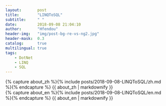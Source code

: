 ```yaml
---
layout:       post
title:        "LINQToSQL"
subtitle:     " "
date:         2018-09-08 21:04:10
author:       "Hfendou"
header-img:   "img/post-bg-re-vs-ng2.jpg"
header-mask:  0.3
catalog:      true
multilingual: true
tags:
    - DotNet
    - LINQ
    - SQL
---
```


<!-- Chinese Version -->
<div class="zh post-container">
    {% capture about_zh %}{% include posts/2018-09-08-LINQToSQL/zh.md %}{% endcapture %}
    {{ about_zh | markdownify }}
</div>

<!-- English Version -->
<div class="en post-container">
    {% capture about_en %}{% include posts/2018-09-08-LINQToSQL/en.md %}{% endcapture %}
    {{ about_en | markdownify }}
</div>